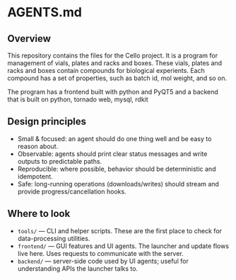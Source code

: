 AGENTS.md
=========

Overview
--------
This repository contains the files for the Cello project. It is a program for management of vials, plates and racks and boxes. These vials, plates and racks and boxes contain compounds for biological experients. Each compound has a set of properties, such as batch id, mol weight, and so on.

The program has a frontend built with python and PyQT5 and a backend that is built on python, tornado web, mysql, rdkit


Design principles
-----------------
- Small & focused: an agent should do one thing well and be easy to reason about.
- Observable: agents should print clear status messages and write outputs to predictable paths.
- Reproducible: where possible, behavior should be deterministic and idempotent.
- Safe: long-running operations (downloads/writes) should stream and provide progress/cancellation hooks.

Where to look
--------------
- `tools/` — CLI and helper scripts. These are the first place to check for data-processing utilities.
- `frontend/` — GUI features and UI agents. The launcher and update flows live here. Uses requests to communicate with the server.
- `backend/` — server-side code used by UI agents; useful for understanding APIs the launcher talks to.

